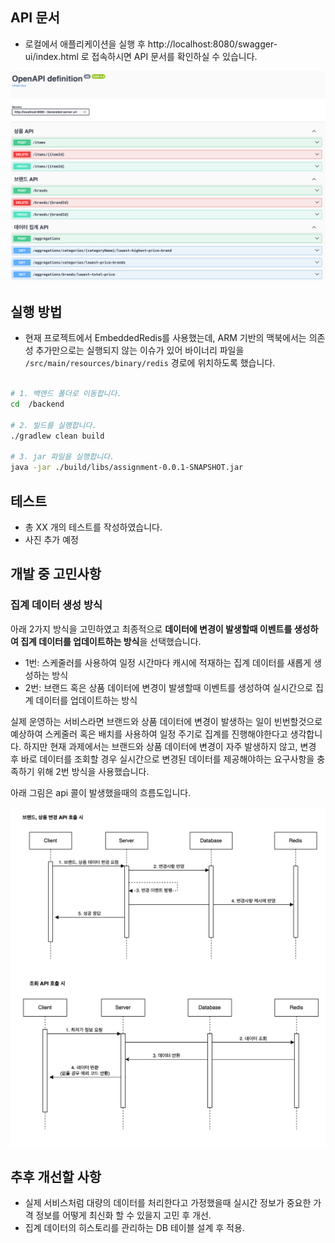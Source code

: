 ## API 문서

- 로컬에서 애플리케이션을 실행 후 http://localhost:8080/swagger-ui/index.html 로 접속하시면 API 문서를 확인하실 수 있습니다.

![alt text](/assets/api-docs.png)

## 실행 방법

- 현재 프로젝트에서 EmbeddedRedis를 사용했는데, ARM 기반의 맥북에서는 의존성 추가만으로는 실행되지 않는 이슈가 있어 바이너리 파일을 `/src/main/resources/binary/redis` 경로에 위치하도록 했습니다.

```bash

# 1. 백엔드 폴더로 이동합니다.
cd  /backend

# 2. 빌드를 실행합니다.
./gradlew clean build

# 3. jar 파일을 실행합니다.
java -jar ./build/libs/assignment-0.0.1-SNAPSHOT.jar
```

## 테스트

- 총 XX 개의 테스트를 작성하였습니다.
- 사진 추가 예정

## 개발 중 고민사항

### 집계 데이터 생성 방식

아래 2가지 방식을 고민하였고 최종적으로 **데이터에 변경이 발생할때 이벤트를 생성하여 집계 데이터를 업데이트하는 방식**을 선택했습니다.

- 1번: 스케줄러를 사용하여 일정 시간마다 캐시에 적재하는 집계 데이터를 새롭게 생성하는 방식
- 2번: 브랜드 혹은 상품 데이터에 변경이 발생할때 이벤트를 생성하여 실시간으로 집계 데이터를 업데이트하는 방식

실제 운영하는 서비스라면 브랜드와 상품 데이터에 변경이 발생하는 일이 빈번할것으로 예상하여 스케줄러 혹은 배치를 사용하여 일정 주기로 집계를 진행해야한다고 생각합니다.
하지만 현재 과제에서는 브랜드와 상품 데이터에 변경이 자주 발생하지 않고, 변경 후 바로 데이터를 조회할 경우 실시간으로 변경된 데이터를 제공해야하는 요구사항을 충족하기 위해 2번 방식을 사용했습니다.

아래 그림은 api 콜이 발생했을때의 흐름도입니다.

![post](/assets/post.png)
![get](/assets/get.png)

## 추후 개선할 사항

- 실제 서비스처럼 대량의 데이터를 처리한다고 가정했을때 실시간 정보가 중요한 가격 정보를 어떻게 최신화 할 수 있을지 고민 후 개선.
- 집계 데이터의 히스토리를 관리하는 DB 테이블 설계 후 적용.
